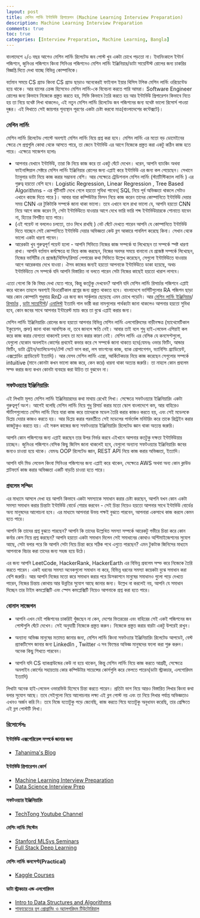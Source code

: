 ```yaml
---
layout: post
title: মেশিন লার্নিং ইন্টার্ভিউ প্রিপারেশন (Machine Learning Interview Preparation)
description: Machine Learning Interview Preparation
comments: true
toc: true
categories: [Interview Preparation, Machine Learning, Bangla]
---
```

বাংলাদেশে ২/৩ বছর আগেও মেশিন লার্নিং রিলেটেড জব পোস্ট খুব একটা চোখে পড়তো না। ইদানিংকালে ইন্টার্ন পজিশনে, জুনিওর পজিশনে কিংবা সিনিওর পজিশনেও মেশিন লার্নিং ইঞ্জিনিয়ার/ডাটা সায়েন্টিস্ট রোলের জন্য চাকরির বিজ্ঞপ্তি দিতে দেখা যাচ্ছে বিভিন্ন কোম্পানিকে। 

বর্তমান সময়ে CS গ্র্যাড কিংবা CS গ্র্যাড ছাড়াও অনেকেরই ফাইনাল ইয়ার থিসিস টপিক মেশিন লার্নিং ওরিয়েন্টেড হয়ে থাকে। আর হালের ক্রেজ হিসেবেও মেশিন লার্নিং-কে বিবেচনা করতে পারি আমরা। Software Engineer রোলের জন্য কিভাবে নিজেকে প্রস্তুত করতে হয়, সিভি কিভাবে তৈরি করতে হয় আর ইন্টার্ভিউ প্রিপারেশন কিভাবে নিতে হয় তা নিয়ে যথেষ্ট লিখা থাকলেও, এই নতুন মেশিন লার্নিং রিলেটেড জব পজিশনের জন্য যথেষ্ট ভালো রিসোর্স পাওয়া দুষ্কর। 
এই লিখাতে সেই জায়গার শূন্যস্থান পূরণের একটা চেষ্টা করবো মাত্র(বাংলাদেশের কন্টেক্সটে)। 

### মেশিন লার্নিং 
মেশিন লার্নিং রিলেটেড পোস্টে অবশ্যই মেশিন লার্নিং নিয়ে প্রশ্ন করা হবে। মেশিন লার্নিং এর মতো বড় ডোমেইনের ক্ষেত্রে সে প্রশ্নগুলি কোথা থেকে আসতে পারে, তা জেনে ইন্টার্ভিউ এর আগে নিজেকে প্রস্তুত করা একটু কঠিন কাজ হতে পারে। 
এক্ষেত্রে সাজেশন হলোঃ 
- আপনার যেখানে ইন্টার্ভিউ, তারা কি নিয়ে কাজ করে তা একটু ঘেঁটে দেখেন। ধরেন, আপনি ব্যাংকিং অথবা ফাইনান্সিয়াল সেক্টরে মেশিন লার্নিং ইঞ্জিনিয়ার রোলের জন্য এপ্লাই করে ইন্টার্ভিউ এর জন্য কল পেয়েছেন। সেখানে ট্যাবুলার ডাটা নিয়ে কাজ করার সম্ভাবনা বেশি। আর সেক্ষেত্রে ট্রেডিশনাল মেশিন লার্নিং (স্ট্যাটিস্টিক্যাল লার্নিং ) এর গুরুত্ব হয়তো বেশি হবে। Logistic Regression, Linear Regression , Tree Based Algorithms - এর খুঁটিনাটি দেখে গেলে হয়তো সুবিধা পাবেন( SQL নিয়ে পূর্ব অভিজ্ঞতা থাকলে সেটাও এখানে কাজে দিতে পারে )। আবার যারা কম্পিউটার ভিসন নিয়ে কাজ করেন তাদের কোম্পানিতে ইন্টার্ভিউ দেয়ার সময় CNN এর টুকিটাকি সম্পর্কে জানা থাকা ভালো। 
তবে এখানে বলে রাখা ভালো যে, আপনি হয়তো CNN নিয়ে আগে কাজ করেন নি, সেটা ইন্টার্ভিউতে যাওয়ার আগে দেখে ভারি ভারি শব্দ ইন্টার্ভিউয়ারকে শোনাতে যাবেন না,  হিতের বিপরীত হতে পারে। 
- (এই পয়েন্ট না বললেও চলতো, তাও লিখে রাখছি ) নেট ঘেঁটে দেখতে পারেন আপনি যে কোম্পানিতে ইন্টার্ভিউ দিতে যাচ্ছেন সেই কোম্পানিতে ইন্টার্ভিউ দেয়ার অভিজ্ঞতা কেউ ব্লগ আকারে পাবলিশ করেছে কিনা। সেখান থেকে ভালো একটা ধারণা পাবেন। 
- আরেকটা খুব গুরুত্বপূর্ণ পয়েন্ট হলো - আপনি সিভিতে নিজের কাজ সম্পর্কে যা লিখেছেন তা সম্পর্কে স্পষ্ট ধারণা রাখা। আপনি বর্তমান কর্মক্ষেত্রে যা নিয়ে কাজ করছেন, নিজের অবসর সময়ে বানানো যে প্রজেক্ট সম্পর্কে লিখেছেন, নিজের ভার্সিটির যে প্রজেক্ট/থিসিস/রিসার্চ পেপারের কথা সিভিতে উল্লেখ করেছেন, সেগুলো ইন্টার্ভিউতে যাওয়ার আগে আরেকবার দেখে যাওয়া। ঐসব কাজের জন্যই হয়তো আপনাকে ইন্টার্ভিউতে ডাকা হয়েছে, অথচ ইন্টার্ভিউতে সে সম্পর্কে যদি আপনি বিস্তারিত না বলতে পারেন সেটা নিজের কাছেই হয়তো খারাপ লাগবে। 

এতো গেলো কি কি বিষয় দেখা যেতে পারে, কিন্তু কতটুকু দেখবেন? 
আপনি যদি মেশিন লার্নিং রিসার্চার পজিশনে এপ্লাই করে থাকেন তাহলে অবশ্যই থিওরেটিকাল প্রশ্নের জন্য প্রস্তুত থাকতে হবে। বাংলাদেশে ভার্সিটিগুলোর RA পজিশন ছাড়া আর কোন কোম্পানি শুধুমাত্র RnD এর জন্য জব সার্কুলার ছেড়েছে এমন চোখে পড়েনি। আর [মেশিন লার্নিং ইঞ্জিনিয়ার](https://workera.ai/resources/machine-learning-engineer/)/ [রিসার্চার](https://workera.ai/resources/machine-learning-researcher/) , [ডাটা সায়েন্টিস্ট](https://workera.ai/resources/data-scientist/)/ [এনালিস্ট](https://workera.ai/resources/data-analyst/) ইত্যাদি গাল ভারী করা নামগুলোর পার্থক্যটা জানা থাকলেও আপনার হয়তো সুবিধা হবে, কোন জবের সাথে আপনার ইন্টারেস্ট ম্যাচ করে তা বুঝে এপ্লাই করার জন্য। 

মেশিন লার্নিং ইঞ্জিনিয়ারিং রোলের জন্য হয়তো আপনার বিভিন্ন মেশিন লার্নিং এলগোরিদমের নাড়ীনক্ষত্র (ম্যাথেমেটিকাল ইকুয়েশন, প্রুফ) জানা থাকা আবশ্যিক না, তবে জানলে ক্ষতি নেই। আবার তাই বলে শুধু হাই-লেভেল এপিয়াই কল করে কাজ করার যোগ্যতা থাকলেই চলবে তা মনে করার কারণ নেই। মেশিন লার্নিং এর বেসিক যে কনসেপ্টগুলো, যেগুলো যেকোন অনলাইন কোর্সের প্রথমেই কভার করে সে সম্পর্কে জানা থাকতে হবে(যেমনঃ ওভার ফিটিং, আন্ডার ফিটিং, ডাটা ট্রেইন/ভ্যালিডেশন/টেস্ট সেটে ভাগ করা, লস ফাংশনের কাজ, ব্যাক প্রোপাগেশন, ভ্যানিশিং গ্র্যাডিয়েন্ট, এক্সপ্লোডিং গ্র্যাডিয়েন্ট ইত্যাদি)। আর যেসব মেশিন লার্নিং এল্গো, আর্কিটেকচার নিয়ে কাজ করেছেন সেগুলোর সম্পর্কে intuitive (মানে কোনটা কখন ভালো কাজ করে, কেন করে) ধারনা থাকা অত্যন্ত জরুরি। তা নাহলে কোন প্রবলেম সল্ভ করার জন্য কখন কোনটা ব্যবহার করা উচিত তা বুঝবেন না। 

### সফটওয়্যার ইঞ্জিনিয়ারিং 
এই লিখাটা মূলত মেশিন লার্নিং ইঞ্জিনিয়ারদের কথা মাথায় রেখেই লিখা। সেক্ষেত্রে সফটওয়্যার ইঞ্জিনিয়ারিং একটা গুরুত্বপূর্ণ অংশ। আগেই বলেছি মেশিন লার্নিং নিয়ে শুধু রিসার্চ করার মতো স্কোপ বাংলাদেশে কম, আর বাহিরেও স্টার্টাপগুলোতে মেশিন লার্নিং নিয়ে যারা কাজ করে তাদেরকে মডেল তৈরি করার কাজও করতে হয়, এবং সেই মডেলকে ডিপ্লয় দেয়ার কাজও করতে হয়। আর ডিপ্লয় করার পরবর্তীতে সেই মডেলের পার্ফর্মেন্স মনিটরিং করে তাকে রিট্রেইন করার কাজটুকুও করতে হয়। এই সকল কাজের জন্য সফটওয়্যার ইঞ্জিনিয়ারিং রিলেটেড জ্ঞান থাকা অত্যন্ত জরুরি।

আপনি কোন পজিশনের জন্য এপ্লাই করছেন তার উপর নির্ভর করবে এইখানে আপনার কতটুকু দক্ষতা ইন্টার্ভিউয়ার চাচ্ছেন। জুনিওর পজিশনে বেসিক কিছু জিনিস জানা থাকলেই হবে, যেগুলো অন্যান্য সফটওয়্যার ইঞ্জিনিয়ারিং জবের জন্যও চাওয়া হয়ে থাকে। যেমনঃ OOP রিলেটেড জ্ঞান, REST API নিয়ে কাজ করার অভিজ্ঞতা, ইত্যাদি। 

আপনি যদি মিড লেভেল কিংবা সিনিওর পজিশনের জন্য এপ্লাই করে থাকেন, সেক্ষেত্রে AWS অথবা অন্য কোন ক্লাউড প্লাটফর্মে কাজ করার অভিজ্ঞতা একটি বাড়তি চাওয়া হতে পারে। 

### প্রবলেম সল্ভিং 
এর মাধ্যমে আসলে দেখা হয় আপনি কিভাবে একটা সমস্যাকে সমাধান করার চেষ্টা করছেন, আপনি যখন কোন একটা সমস্যা সমাধান করার চিন্তাটা ইন্টার্ভিউ বোর্ডে শেয়ার করবেন - সেই চিন্তা নিয়েও হয়তো আপনার সাথে ইন্টার্ভিউ বোর্ডের অন্য মানুষদের আলোচনা হবে। এর মাধ্যমে আপনারা উভয় পক্ষই বুঝতে পারবেন, আপনারা একসাথে কাজ করলে কেমন হতে পারে। 

আপনি কি তাদের প্রশ্ন বুঝতে পারছেন? আপনি কি তাদের উল্লেখিত সমস্যা সম্পর্কে আরেকটু গভীরে চিন্তা করে কোন কর্নার কেস নিয়ে প্রশ্ন করছেন? আপনি হয়তো একটা সমাধান দিলেন সেই সমাধানের কোথাও অপ্টিমাইজেশনের সুযোগ আছে, সেটা বলার পরে কি আপনি সেটা নিয়ে চিন্তা করে সঠিক পথে এগুতে পারছেন? 
এমন টুকটাক জিনিসের মাধ্যমে আপনাকে বিচার করা তাদের জন্য সহজ হয়ে উঠে। 

এর জন্য আপনি LeetCode, HackerRank, HackerEarth এর বিভিন্ন প্রবলেম সল্ভ করে নিজেকে তৈরি করতে পারেন। একই ধরনের সমস্যা অনেকগুলো সমাধান না করে, বিভিন্ন ধরনের সমস্যা কয়েকটা বুঝে সমাধান করা বেশি জরুরি। আর আপনি নিজের মতো করে সমাধান করার পরে ডিসকাশনে মানুষের সমাধানও গুলো পড়ে দেখতে পারেন, নিজের চিন্তায় কোথায় আর উন্নতির সুযোগ আছে জানার জন্য। 
উল্লেখ না করলেই নয়, আপনি যে সমাধান দিচ্ছেন তার টাইম কমপ্লেক্সিটি এবং স্পেস কমপ্লেক্সিটি নিয়েও আপনাকে প্রশ্ন করা হতে পারে। 

### বোনাস সাজেশন

- আপনি এখন যেই পজিশনের চাকরিই খুঁজছেন না কেন, দেশের ভিতররের এবং বাহিরের সেই একই পজিশনের জব পোস্টগুলি ঘেঁটে দেখেন। সেই অনুযায়ী নিজেকে প্রস্তুত করুন। নিজেকে প্রস্তুত করার বারটা একটু উপরেই রাখুন। 

- অন্যান্য অভিজ্ঞ মানুষের মতামত জানার জন্য, মেশিন লার্নিং কিংবা সফটও্যার ইঞ্জিনিয়ারিং রিলেটেড আপডেট, বেস্ট প্র্যাকটিসেস জানার জন্য LinkedIn , Twitter এ সব ফিল্ডের অভিজ্ঞ মানুষদের ফলো করা শুরু করুন। অনেক কিছু শিখতে পারবেন। 

- আপনি যদি CS ব্যাকগ্রাউন্ডের কেউ না হয়ে থাকেন, কিন্তু মেশিন লার্নিং নিয়ে কাজ করতে আগ্রহী, সেক্ষেত্রে অনলাইন কোর্সের সহায়তায় কোর কম্পিউটার সায়েন্সের কোর্সগুলি করে ফেলতে পারেন(ডাটা স্ট্রাকচার, এলগোরিদম ইত্যাদি) 


লিখাটা অনেক হাই-লেভেল ওভারভিউ হিসেবে চিন্তা করতে পারেন। প্রতিটা ভাগ নিয়ে আরও বিস্তারিত লিখার কিংবা কথা বলার সুযোগ আছে। তবে সেইগুলো নিয়ে আলোচনার লক্ষ্য এই ব্লগ পোস্ট নয় এবং তা নিয়ে লিখার পর্যাপ্ত অভিজ্ঞতাও এখনও অর্জন করি নি। তবে নিজে যতোটুকু পড়ে জেনেছি, কাজ করতে গিয়ে যতোটুকু অনুধাবন করেছি, তার প্রেক্ষিতে এই ব্লগ পোস্টটি লিখা। 


### রিসোর্সেসঃ

#### ইন্টার্ভিউ এক্সপেরিয়েন্স সম্পর্কে জানার জন্য
- [Tahanima's Blog](https://tahanima.github.io/)

#### ইন্টার্ভিউ প্রিপারেশন কোর্স
- [Machine Learning Interview Preparation](https://www.udacity.com/course/machine-learning-interview-prep--ud1001)
- [Data Science Interview Prep](https://www.udacity.com/course/data-science-interview-prep--ud944)

#### সফটওয়্যার ইঞ্জিনিয়ারিং 
- [TechTong Youtube Channel](https://www.youtube.com/channel/UC7SUEMdep7lCz1bXeWCOOtg)

#### মেশিং লার্নিং সিস্টেম
- [Stanford MLSys Seminars](https://www.youtube.com/channel/UCzz6ructab1U44QPI3HpZEQ)
- [Full Stack Deep Learning](https://fullstackdeeplearning.com/)

#### মেশিং লার্নিং কনসেপ্ট(Practical)
- [Kaggle Courses](https://www.kaggle.com/learn/overview)

#### ডাটা স্ট্রাকচার এন্ড এলগোরিদম
- [Intro to Data Structures and Algorithms](https://www.udacity.com/course/data-structures-and-algorithms-in-python--ud513)
- [শাফায়েতের ব্লগ প্রোগ্রামিং ও অ্যালগরিদম টিউটোরিয়াল](http://www.shafaetsplanet.com/planetcoding/)